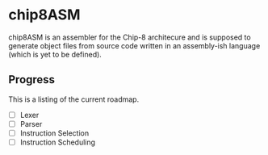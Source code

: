 # chip8ASM
chip8ASM is an assembler for the Chip-8 architecure and is supposed to generate object files from source code written in an assembly-ish language (which is yet to be defined).

## Progress
This is a listing of the current roadmap.

- [ ] Lexer
- [ ] Parser
- [ ] Instruction Selection
- [ ] Instruction Scheduling
